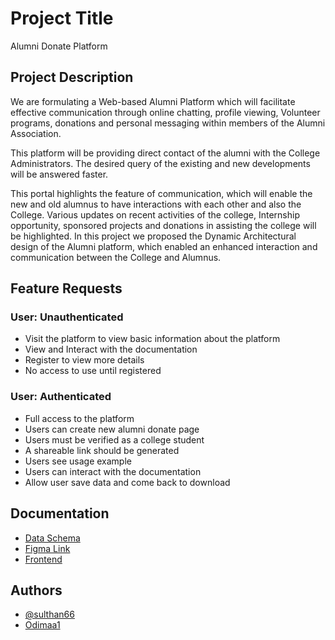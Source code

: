 # Project Title

Alumni Donate Platform

## Project Description


We are formulating a Web-based Alumni Platform which will facilitate effective communication through online chatting, profile viewing, Volunteer programs, donations and personal messaging within members of the Alumni Association.

This platform will be providing direct contact of the alumni with the College Administrators. The desired query of the existing and new developments will be answered faster.

This portal highlights the feature of communication, which will enable the new and old alumnus to have interactions with each other and also the College. Various updates on recent activities of the college, Internship opportunity, sponsored projects and donations in assisting the college will be highlighted. In this project we proposed the Dynamic Architectural design of the Alumni platform, which enabled an enhanced interaction and communication between the College and Alumnus.


## Feature Requests

### User: Unauthenticated
- Visit the platform to view basic information about the platform
- View and Interact with the documentation
- Register to view more details
- No access to use until registered

### User: Authenticated
- Full access to the platform
- Users can create new alumni donate page
- Users must be verified as a college student
- A shareable link should be generated 
- Users see usage example
- Users can interact with the documentation
- Allow user save data and come back to download



## Documentation

- [Data Schema](https://linktodocumentation)
- [Figma Link](https://linktodocumentation)
- [Frontend](https://linktodocumentation)

## Authors 
- [@sulthan66](https://github.com/sulthan66)
- [Odimaa1](https://github.com/Odimaa1)

